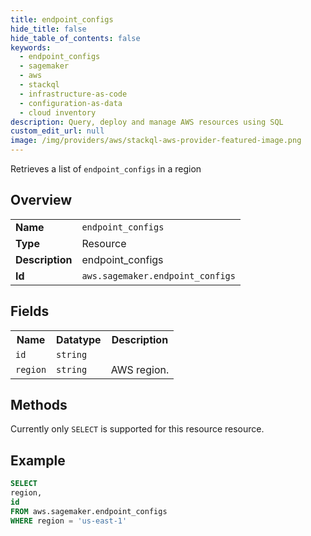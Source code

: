 ```yaml
---
title: endpoint_configs
hide_title: false
hide_table_of_contents: false
keywords:
  - endpoint_configs
  - sagemaker
  - aws
  - stackql
  - infrastructure-as-code
  - configuration-as-data
  - cloud inventory
description: Query, deploy and manage AWS resources using SQL
custom_edit_url: null
image: /img/providers/aws/stackql-aws-provider-featured-image.png
---
```

Retrieves a list of <code>endpoint_configs</code> in a region

## Overview
<table><tbody>
<tr><td><b>Name</b></td><td><code>endpoint_configs</code></td></tr>
<tr><td><b>Type</b></td><td>Resource</td></tr>
<tr><td><b>Description</b></td><td>endpoint_configs</td></tr>
<tr><td><b>Id</b></td><td><code>aws.sagemaker.endpoint_configs</code></td></tr>
</tbody></table>

## Fields
<table><tbody>
<tr><th>Name</th><th>Datatype</th><th>Description</th></tr>
<tr><td><code>id</code></td><td><code>string</code></td><td></td></tr>
<tr><td><code>region</code></td><td><code>string</code></td><td>AWS region.</td></tr>

</tbody></table>

## Methods
Currently only <code>SELECT</code> is supported for this resource resource.





## Example
```sql
SELECT
region,
id
FROM aws.sagemaker.endpoint_configs
WHERE region = 'us-east-1'
```
